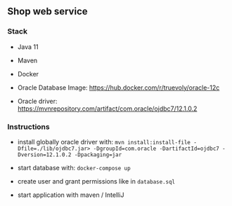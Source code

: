 ## Shop web service

### Stack

* Java 11

* Maven

* Docker

* Oracle Database Image: https://hub.docker.com/r/truevoly/oracle-12c

* Oracle driver: https://mvnrepository.com/artifact/com.oracle/ojdbc7/12.1.0.2

### Instructions

* install globally oracle driver with:
`mvn install:install-file -Dfile=./lib/ojdbc7.jar> -DgroupId=com.oracle -DartifactId=ojdbc7 -Dversion=12.1.0.2 -Dpackaging=jar`

* start database with: `docker-compose up`

* create user and grant permissions like in `database.sql` 

* start application with maven / IntelliJ